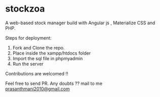 # stockzoa
A web-based stock manager build with Angular js , Materialize CSS and PHP.

Steps for deployment:

1. Fork and Clone the repo.
2. Place inside the xampp/htdocs folder
3. Import the sql file in phpmyadmin
4. Run the server 


Contributions are welcomed !!

Feel free to send PR. Any doubts ?? mail to me prasanthmani2010@gmail.com


